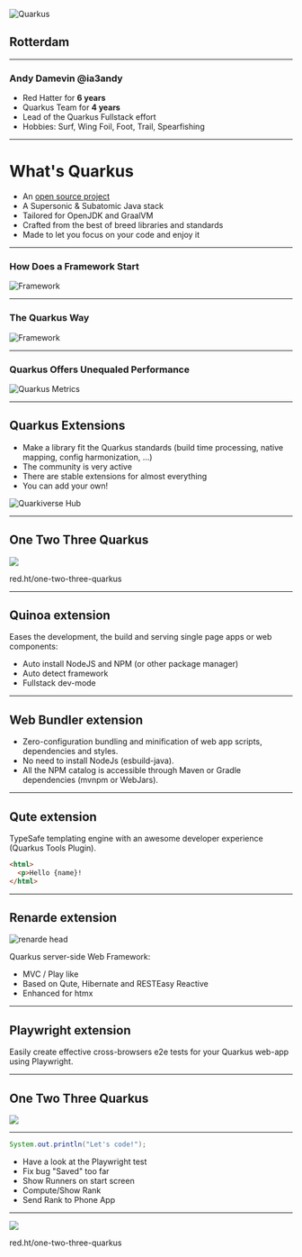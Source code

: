 ![Quarkus](worldtour-2023.png)
## Rotterdam

---

### Andy Damevin @ia3andy

- Red Hatter for **6 years**
- Quarkus Team for **4 years**
- Lead of the Quarkus Fullstack effort
- Hobbies: Surf, Wing Foil, Foot, Trail, Spearfishing

---
# What's Quarkus

-  An [open source project](https://quarkus.io/community/)
-  A Supersonic & Subatomic Java stack
- Tailored for OpenJDK and GraalVM
- Crafted from the best of breed libraries and standards
- Made to let you focus on your code and enjoy it

---

### How Does a Framework Start

![Framework](demo/assets/framework-start.png)

---
### The Quarkus Way

![Framework](demo/assets/quarkus-start.png)

---
### Quarkus Offers Unequaled Performance

![Quarkus Metrics](demo/assets/quarkus-metrics.png)

---
## Quarkus Extensions

- &shy;<!-- .element: class="fragment" -->Make a library fit the Quarkus standards (build time processing, native mapping, config harmonization, …) 
- &shy;<!-- .element: class="fragment" -->The community is very active
- &shy;<!-- .element: class="fragment" -->There are stable extensions for almost everything
- &shy;<!-- .element: class="fragment" -->You can add your own! 

![Quarkiverse Hub](demo/assets/quarkiverse-hub.png)  <!-- .element height="40%" width="40%" class="fragment"  -->

---

## One Two Three Quarkus
![](assets/one-two-three-quarkus-qr-code.png)<!-- .element height="30%" width="30%" style="background-color: white" -->

red.ht/one-two-three-quarkus


---
## Quinoa extension

Eases the development, the build and serving single page apps or web components:
- &shy;<!-- .element: class="fragment" -->Auto install NodeJS and NPM (or other package manager)
- &shy;<!-- .element: class="fragment" -->Auto detect framework
- &shy;<!-- .element: class="fragment" -->Fullstack dev-mode

---
## Web Bundler extension

- &shy;<!-- .element: class="fragment" -->Zero-configuration bundling and minification of web app scripts, dependencies and styles.
- &shy;<!-- .element: class="fragment" -->No need to install NodeJs (esbuild-java).
- &shy;<!-- .element: class="fragment" -->All the NPM catalog is accessible through Maven or Gradle dependencies (mvnpm or WebJars).

---
## Qute extension

TypeSafe templating engine with an awesome developer experience (Quarkus Tools Plugin).

```html
<html>
  <p>Hello {name}! 
</html>
```


---

## Renarde extension

![renarde head](demo/assets/renarde-head.svg)

Quarkus server-side Web Framework:
- &shy;<!-- .element: class="fragment" -->MVC / Play like
- &shy;<!-- .element: class="fragment" -->Based on Qute, Hibernate and RESTEasy Reactive
- &shy;<!-- .element: class="fragment" -->Enhanced for htmx

---
## Playwright extension

Easily create effective cross-browsers e2e tests for your Quarkus web-app using Playwright.

---
## One Two Three Quarkus
![](one-two-three-quarkus-schema.png)<!-- .element width="70%" style="background-color: white" -->

---

```java
System.out.println("Let's code!");
```

- &shy;<!-- .element: class="fragment" -->Have a look at the Playwright test
- &shy;<!-- .element: class="fragment" -->Fix bug "Saved" too far
- &shy;<!-- .element: class="fragment" -->Show Runners on start screen
- &shy;<!-- .element: class="fragment" -->Compute/Show Rank
- &shy;<!-- .element: class="fragment" -->Send Rank to Phone App


---
![](assets/one-two-three-quarkus-qr-code.png)<!-- .element height="30%" width="30%" style="background-color: white" -->

red.ht/one-two-three-quarkus
